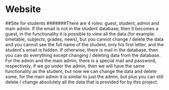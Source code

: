 # Website
##Site for students
#######There are 4 roles: guest, student, admin and main admin. If the email is not in the student database, then it becomes a guest, in the functionality it is possible to view all the data (for example: timetable, subjects, grades, news), but you cannot change / delete the data and you cannot see the full name of the student, only his first letter, and the student's email is hidden. If otherwise, there is mail in the database, then you can do everything except changing / deleting data from the database. For the admin and the main admin, there is a special mail and password, respectively, if we go under the admin, then we will have the same functionality as the student, but now we can change the data and delete some, for the main admin it is similar to just the admin, but plus you can still delete / change absolutely all the data that is provided for by this project.
